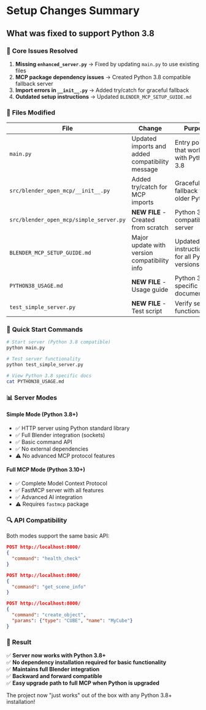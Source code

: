 # Setup Changes Summary

## What was fixed to support Python 3.8

### 🔧 **Core Issues Resolved**

1. **Missing `enhanced_server.py`** → Fixed by updating `main.py` to use existing files
2. **MCP package dependency issues** → Created Python 3.8 compatible fallback server
3. **Import errors in `__init__.py`** → Added try/catch for graceful fallback
4. **Outdated setup instructions** → Updated `BLENDER_MCP_SETUP_GUIDE.md`

### 📁 **Files Modified**

| File | Change | Purpose |
|------|--------|---------|
| `main.py` | Updated imports and added compatibility message | Entry point that works with Python 3.8 |
| `src/blender_open_mcp/__init__.py` | Added try/catch for MCP imports | Graceful fallback for older Python |
| `src/blender_open_mcp/simple_server.py` | **NEW FILE** - Created from scratch | Python 3.8 compatible server |
| `BLENDER_MCP_SETUP_GUIDE.md` | Major update with version compatibility info | Updated instructions for all Python versions |
| `PYTHON38_USAGE.md` | **NEW FILE** - Usage guide | Python 3.8 specific documentation |
| `test_simple_server.py` | **NEW FILE** - Test script | Verify server functionality |

### 🚀 **Quick Start Commands**

```bash
# Start server (Python 3.8 compatible)
python main.py

# Test server functionality  
python test_simple_server.py

# View Python 3.8 specific docs
cat PYTHON38_USAGE.md
```

### 📊 **Server Modes**

#### **Simple Mode (Python 3.8+)**
- ✅ HTTP server using Python standard library
- ✅ Full Blender integration (sockets)
- ✅ Basic command API
- ✅ No external dependencies
- ⚠️ No advanced MCP protocol features

#### **Full MCP Mode (Python 3.10+)**
- ✅ Complete Model Context Protocol
- ✅ FastMCP server with all features
- ✅ Advanced AI integration
- ⚠️ Requires `fastmcp` package

### 🔍 **API Compatibility**

Both modes support the same basic API:

```json
POST http://localhost:8000/
{
  "command": "health_check"
}

POST http://localhost:8000/
{
  "command": "get_scene_info"
}

POST http://localhost:8000/
{
  "command": "create_object",
  "params": {"type": "CUBE", "name": "MyCube"}
}
```

### 🎯 **Result**

✅ **Server now works with Python 3.8+**  
✅ **No dependency installation required for basic functionality**  
✅ **Maintains full Blender integration**  
✅ **Backward and forward compatible**  
✅ **Easy upgrade path to full MCP when Python is upgraded**

The project now "just works" out of the box with any Python 3.8+ installation! 